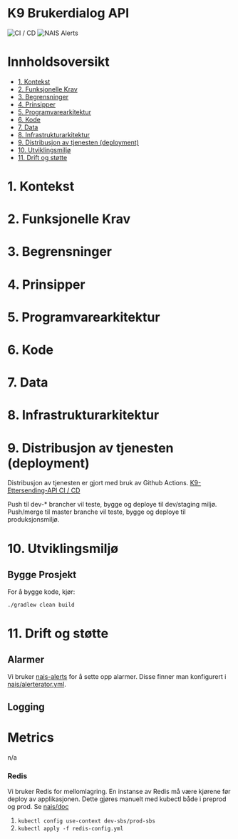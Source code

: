 # K9 Brukerdialog API

![CI / CD](https://github.com/navikt/k9-brukerdialog-api/workflows/CI%20/%20CD/badge.svg)
![NAIS Alerts](https://github.com/navikt/k9-brukerdialog-api/workflows/Alerts/badge.svg)

# Innholdsoversikt
* [1. Kontekst](#1-kontekst)
* [2. Funksjonelle Krav](#2-funksjonelle-krav)
* [3. Begrensninger](#3-begrensninger)
* [4. Prinsipper](#4-prinsipper)
* [5. Programvarearkitektur](#5-programvarearkitektur)
* [6. Kode](#6-kode)
* [7. Data](#7-data)
* [8. Infrastrukturarkitektur](#8-infrastrukturarkitektur)
* [9. Distribusjon av tjenesten (deployment)](#9-distribusjon-av-tjenesten-deployment)
* [10. Utviklingsmiljø](#10-utviklingsmilj)
* [11. Drift og støtte](#11-drift-og-sttte)

# 1. Kontekst

# 2. Funksjonelle Krav

# 3. Begrensninger

# 4. Prinsipper

# 5. Programvarearkitektur

# 6. Kode

# 7. Data

# 8. Infrastrukturarkitektur

# 9. Distribusjon av tjenesten (deployment)
Distribusjon av tjenesten er gjort med bruk av Github Actions.
[K9-Ettersending-API CI / CD](https://github.com/navikt/k9-brukerdialog-api/actions)

Push til dev-* brancher vil teste, bygge og deploye til dev/staging miljø.
Push/merge til master branche vil teste, bygge og deploye til produksjonsmiljø.

# 10. Utviklingsmiljø
## Bygge Prosjekt
For å bygge kode, kjør:

```shell script
./gradlew clean build
```

# 11. Drift og støtte

## Alarmer
Vi bruker [nais-alerts](https://doc.nais.io/observability/alerts) for å sette opp alarmer. Disse finner man konfigurert i [nais/alerterator.yml](nais/alerterator.yml).

## Logging

# Metrics
n/a

### Redis
Vi bruker Redis for mellomlagring. En instanse av Redis må være kjørene før deploy av applikasjonen. 
Dette gjøres manuelt med kubectl både i preprod og prod. Se [nais/doc](https://github.com/nais/doc/blob/master/content/redis.md)

1. `kubectl config use-context dev-sbs/prod-sbs`
2. `kubectl apply -f redis-config.yml`
